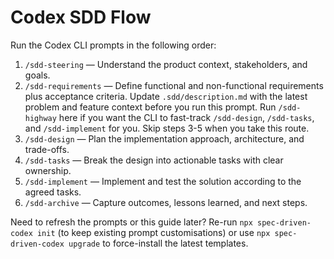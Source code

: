 # Codex SDD Flow

Run the Codex CLI prompts in the following order:

1. `/sdd-steering` — Understand the product context, stakeholders, and goals.
2. `/sdd-requirements` — Define functional and non-functional requirements plus acceptance criteria.
   Update `.sdd/description.md` with the latest problem and feature context before you run this prompt.
   Run `/sdd-highway` here if you want the CLI to fast-track `/sdd-design`, `/sdd-tasks`, and `/sdd-implement` for you. Skip steps 3-5 when you take this route.
3. `/sdd-design` — Plan the implementation approach, architecture, and trade-offs.
4. `/sdd-tasks` — Break the design into actionable tasks with clear ownership.
5. `/sdd-implement` — Implement and test the solution according to the agreed tasks.
6. `/sdd-archive` — Capture outcomes, lessons learned, and next steps.

Need to refresh the prompts or this guide later? Re-run `npx spec-driven-codex init` (to keep existing prompt customisations) or use `npx spec-driven-codex upgrade` to force-install the latest templates.
